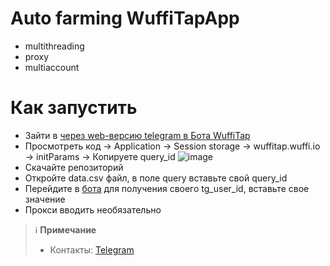 # Auto farming WuffiTapApp
* multithreading
* proxy
* multiaccount

# Как запустить
* Зайти в [через web-версию telegram в Бота WuffiTap](https://t.me/Wuffitap_Bot/wuffitap?startapp=r_668581793)
* Просмотреть код -> Application -> Session storage -> wuffitap.wuffi.io -> initParams -> Копируете query_id
![image](https://github.com/user-attachments/assets/550da4cc-8c4c-4e5a-bba1-01f97849962d)
* Скачайте репозиторий
* Откройте data.csv файл, в поле query вставьте свой query_id
* Перейдите в [бота](https://t.me/userinfobot) для получения своего tg_user_id, вставьте свое значение
* Прокси вводить необязательно


> ℹ️ **Примечание**
> * Контакты: [Telegram](https://t.me/Panunchik)
